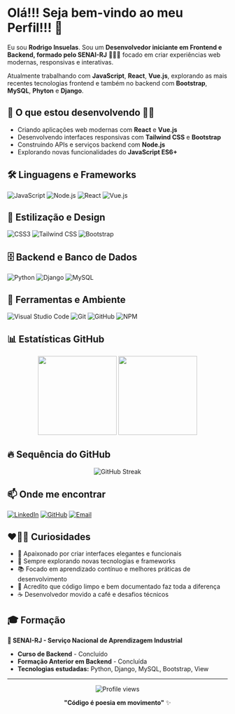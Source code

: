 # Olá!!! Seja bem-vindo ao meu Perfil!!! 👋

Eu sou **Rodrigo Insuelas**. Sou um **Desenvolvedor iniciante em Frontend e Backend, formado pelo SENAI-RJ** 👨🏼‍💻 focado em criar experiências web modernas, responsivas e interativas.

Atualmente trabalhando com **JavaScript**, **React**, **Vue.js**, explorando as mais recentes tecnologias frontend e também no backend com **Bootstrap**, **MySQL**, **Phyton** e **Django**.

## 🔭 O que estou desenvolvendo 📔📖

- Criando aplicações web modernas com **React** e **Vue.js**
- Desenvolvendo interfaces responsivas com **Tailwind CSS** e **Bootstrap**
- Construindo APIs e serviços backend com **Node.js**
- Explorando novas funcionalidades do **JavaScript ES6+**

## 🛠️ Linguagens e Frameworks

![JavaScript](https://img.shields.io/badge/-JavaScript-F7DF1E?style=flat-square&logo=javascript&logoColor=black)
![Node.js](https://img.shields.io/badge/-Node.js-339933?style=flat-square&logo=node.js&logoColor=white)
![React](https://img.shields.io/badge/-React-61DAFB?style=flat-square&logo=react&logoColor=black)
![Vue.js](https://img.shields.io/badge/-Vue.js-4FC08D?style=flat-square&logo=vue.js&logoColor=white)

## 🎨 Estilização e Design

![CSS3](https://img.shields.io/badge/-CSS3-1572B6?style=flat-square&logo=css3&logoColor=white)
![Tailwind CSS](https://img.shields.io/badge/-Tailwind%20CSS-38B2AC?style=flat-square&logo=tailwind-css&logoColor=white)
![Bootstrap](https://img.shields.io/badge/-Bootstrap-7952B3?style=flat-square&logo=bootstrap&logoColor=white)

## 🗄️ Backend e Banco de Dados

![Python](https://img.shields.io/badge/-Python-3776AB?style=flat-square&logo=python&logoColor=white)
![Django](https://img.shields.io/badge/-Django-092E20?style=flat-square&logo=django&logoColor=white)
![MySQL](https://img.shields.io/badge/-MySQL-4479A1?style=flat-square&logo=mysql&logoColor=white)

## 🔧 Ferramentas e Ambiente

![Visual Studio Code](https://img.shields.io/badge/-VS%20Code-007ACC?style=flat-square&logo=visual-studio-code&logoColor=white)
![Git](https://img.shields.io/badge/-Git-F05032?style=flat-square&logo=git&logoColor=white)
![GitHub](https://img.shields.io/badge/-GitHub-181717?style=flat-square&logo=github&logoColor=white)
![NPM](https://img.shields.io/badge/-NPM-CB3837?style=flat-square&logo=npm&logoColor=white)

## 📊 Estatísticas GitHub

<div align="center">
  <img height="180em" src="https://github-readme-stats.vercel.app/api?username=rodrigoinsuelas&show_icons=true&theme=dark&include_all_commits=true&count_private=true"/>
  <img height="180em" src="https://github-readme-stats.vercel.app/api/top-langs/?username=rodrigoinsuelas&layout=compact&langs_count=7&theme=dark"/>
</div>

## 🔥 Sequência do GitHub

<div align="center">
  <img src="https://github-readme-streak-stats.herokuapp.com/?user=rodrigoinsuelas&theme=dark" alt="GitHub Streak"/>
</div>

## 📫 Onde me encontrar

[![LinkedIn](https://img.shields.io/badge/-LinkedIn-0077B5?style=flat-square&logo=linkedin&logoColor=white)](https://linkedin.com/in/rodrigoinsuelas)
[![GitHub](https://img.shields.io/badge/-GitHub-181717?style=flat-square&logo=github&logoColor=white)](https://github.com/rodrigoinsuelas)
[![Email](https://img.shields.io/badge/-Email-D14836?style=flat-square&logo=gmail&logoColor=white)](mailto:rodrigoinsuelas@email.com)

## ❤️‍🔥🔥 Curiosidades

- 🎨 Apaixonado por criar interfaces elegantes e funcionais
- 🚀 Sempre explorando novas tecnologias e frameworks
- 📚 Focado em aprendizado contínuo e melhores práticas de desenvolvimento
- 🌟 Acredito que código limpo e bem documentado faz toda a diferença
- ☕ Desenvolvedor movido a café e desafios técnicos

## 🎓 Formação

**🏫 SENAI-RJ - Serviço Nacional de Aprendizagem Industrial**
- **Curso de Backend** - Concluído
- **Formação Anterior em Backend** - Concluída
- **Tecnologias estudadas:** Python, Django, MySQL, Bootstrap, View

---

<div align="center">
  <img src="https://komarev.com/ghpvc/?username=rodrigoinsuelas&color=blue&style=flat-square&label=Visualizações+do+Perfil" alt="Profile views"/>
</div>

<div align="center">
  
  **"Código é poesia em movimento"** ✨
  
</div>
